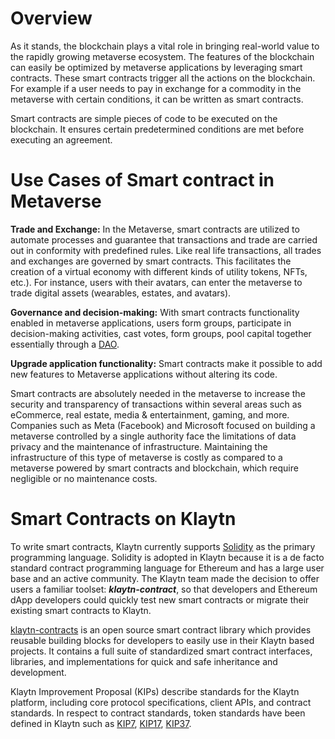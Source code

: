 # Overview <a id="contract overview"></a>
As it stands, the blockchain plays a vital role in bringing real-world value to the rapidly growing metaverse ecosystem. The features of the blockchain can easily be optimized by metaverse applications by leveraging smart contracts. These smart contracts trigger all the actions on the blockchain. For example if a user needs to pay in exchange for a commodity in the metaverse with certain conditions, it can be written as smart contracts.

Smart contracts are simple pieces of code to be executed on the blockchain. It ensures certain predetermined conditions are met before executing an agreement. 

# Use Cases of Smart contract in Metaverse <a id="Usecases of smart contract in Metaverse"></a>

**Trade and Exchange:** In the Metaverse, smart contracts are utilized to automate processes and guarantee that transactions and trade are carried out in conformity with predefined rules. Like real life transactions, all trades and exchanges are governed by smart contracts. This facilitates the creation of a virtual economy with different kinds of utility tokens, NFTs, etc.). For instance, users with their avatars, can enter the metaverse to trade digital assets (wearables, estates, and avatars). 

**Governance and decision-making:** With smart contracts functionality enabled in metaverse applications, users form groups, participate in decision-making activities, cast votes, form groups, pool capital together essentially through a [DAO](https://en.wikipedia.org/wiki/Decentralized_autonomous_organization).

**Upgrade application functionality:** 
Smart contracts make it possible to add new features to Metaverse applications without altering its code.
 
Smart contracts are absolutely needed in the metaverse to increase the security and transparency of transactions within several areas such as eCommerce, real estate, media & entertainment, gaming, and more. Companies such as Meta (Facebook) and Microsoft focused on building a metaverse controlled by a single authority face the limitations of data privacy and the maintenance of infrastructure. Maintaining the infrastructure of this type of metaverse is costly as compared to a metaverse powered by smart contracts and blockchain, which require negligible or no maintenance costs.

# Smart Contracts on Klaytn <a id="Smart contracts on Klaytn"></a>

To write smart contracts, Klaytn currently supports [Solidity](https://github.com/ethereum/solidity) as the primary programming language. Solidity is adopted in Klaytn because it is a de facto standard contract programming language for Ethereum and has a large user base and an active community. The Klaytn team made the decision to offer users a familiar toolset: ***klaytn-contract***, so that developers and Ethereum dApp developers could quickly test new smart contracts or migrate their existing smart contracts to Klaytn.

[klaytn-contracts](https://github.com/klaytn/klaytn-contracts) is an open source smart contract library which provides reusable building blocks for developers to easily use in their Klaytn based projects. It contains a full suite of standardized smart contract interfaces, libraries, and implementations for quick and safe inheritance and development.

Klaytn Improvement Proposal (KIPs) describe standards for the Klaytn platform, including core protocol specifications, client APIs, and contract standards. In respect to contract standards, token standards have been defined in Klaytn such as [KIP7](https://kips.klaytn.foundation/KIPs/kip-7), [KIP17](https://kips.klaytn.foundation/KIPs/kip-17), [KIP37](https://kips.klaytn.foundation/KIPs/kip-37).


